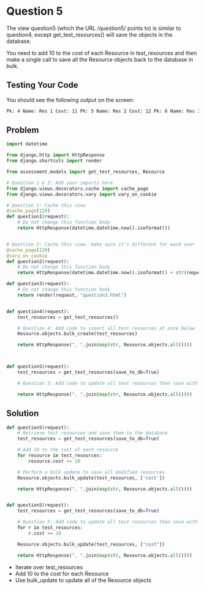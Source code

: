 # Question 5
The view question5 (which the URL /question5/ points to) is similar to question4, except get_test_resources() will save the objects in the database.

You need to add 10 to the cost of each Resource in test_resources and then make a single call to save all the Resource objects back to the database in bulk.

## Testing Your Code
You should see the following output on the screen:
```sh
Pk: 4 Name: Res 1 Cost: 11 Pk: 5 Name: Res 2 Cost: 12 Pk: 6 Name: Res 3 Cost: 13 
```

## Problem
```python
import datetime

from django.http import HttpResponse
from django.shortcuts import render

from assessment.models import get_test_resources, Resource

# Question 1 & 2: Add your imports here
from django.views.decorators.cache import cache_page
from django.views.decorators.vary import vary_on_cookie

# Question 1: Cache this view
@cache_page(120)
def question1(request):
    # Do not change this function body
    return HttpResponse(datetime.datetime.now().isoformat())


# Question 2: Cache this view, make sure it's different for each user
@cache_page(120)
@vary_on_cookie
def question2(request):
    # Do not change this function body
    return HttpResponse(datetime.datetime.now().isoformat() + str(request.user))

def question3(request):
    # Do not change this function body
    return render(request, "question3.html")


def question4(request):
    test_resources = get_test_resources()

    # Question 4: Add code to insert all test resources at once below
    Resource.objects.bulk_create(test_resources)

    return HttpResponse(", ".join(map(str, Resource.objects.all())))



def question5(request):
    test_resources = get_test_resources(save_to_db=True)

    # Question 5: Add code to update all test resources then save with a bulk call below

    return HttpResponse(", ".join(map(str, Resource.objects.all())))
```

## Solution

```python
def question5(request):
    # Retrieve test resources and save them to the database
    test_resources = get_test_resources(save_to_db=True)

    # Add 10 to the cost of each resource
    for resource in test_resources:
        resource.cost += 10

    # Perform a bulk update to save all modified resources
    Resource.objects.bulk_update(test_resources, ['cost'])

    return HttpResponse(", ".join(map(str, Resource.objects.all())))
```


```python

def question5(request):
    test_resources = get_test_resources(save_to_db=True)

    # Question 5: Add code to update all test resources then save with a bulk call below
    for r in test_resources:
        r.cost += 10

    Resource.objects.bulk_update(test_resources, ["cost"])

    return HttpResponse(", ".join(map(str, Resource.objects.all())))
```


- Iterate over test_resources
- Add 10 to the cost for each Resource
- Use bulk_update to update all of the Resource objects